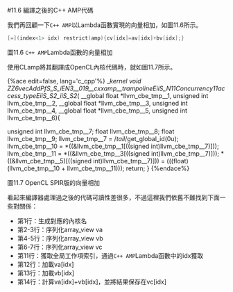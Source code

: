 #11.6 編譯之後的C++ AMP代碼

我們再回顧一下`C++ AMP`以Lambda函數實現的向量相加，如圖11.6所示。

```c++
[=](index<1> idx) restrict(amp){cv[idx]=av[idx]+bv[idx];}
```

圖11.6 `C++ AMP`Lambda函數的向量相加

使用CLamp將其翻譯成OpenCL內核代碼時，就如圖11.7所示。

{%ace edit=false, lang='c_cpp'%}
__kernel void
ZZ6vecAddPfS_S_iEN3__019__cxxamp__trampolineEiiS_N11Concurrency11access_typeEiiS_S2_iiS_S2_(
  __global float *llvm_cbe_tmp__1,
  unsigned int llvm_cbe_tmp__2,
  __global float *llvm_cbe_tmp__3,
  unsigned int llvm_cbe_tmp__4,
  __global float *llvm_cbe_tmp__5,
  unsigned int llvm_cbe_tmp__6){

  unsigned int llvm_cbe_tmp__7;
  float llvm_cbe_tmp__8;
  float llvm_cbe_tmp__9;
  llvm_cbe_tmp__7 = /*tail*/get_global_id(0u);
  llvm_cbe_tmp__10 = *((&llvm_cbe_tmp__1[((signed int)llvm_cbe_tmp__7)]));
  llvm_cbe_tmp__11 = *((&llvm_cbe_tmp__3[((signed int)llvm_cbe_tmp__7)]));
  *((&llvm_cbe_tmp__5)[((signed int)llvm_cbe_tmp__7)])) = (((float)(llvm_cbe_tmp__10 + llvm_cbe_tmp__11)));
  return;
}
{%endace%}

圖11.7 OpenCL SPIR版的向量相加

看起來編譯器處理過之後的代碼可讀性差很多，不過這裡我們依舊不難找到下面一些對關係：

- 第1行：生成對應的內核名
- 第2-3行：序列化array_view va
- 第4-5行：序列化array_view vb
- 第6-7行：序列化array_view vc
- 第11行：獲取全局工作項索引，通過`C++ AMP`Lambda函數中的idx獲取
- 第12行：加載va[idx]
- 第13行：加載vb[idx]
- 第14行：計算va[idx]+vb[idx]，並將結果保存在vc[idx]




